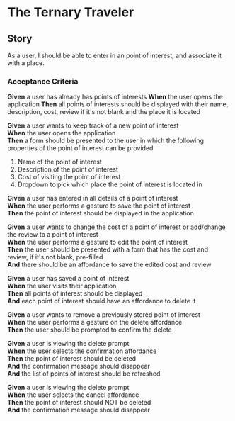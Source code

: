 # The Ternary Traveler

## Story
As a user, I should be able to enter in an point of interest, and associate it with a place.

### Acceptance Criteria
**Given** a user has already has points of interests
**When** the user opens the application
**Then** all points of interests should be displayed with their name, description, cost, review if it's not blank and the place it is located

**Given** a user wants to keep track of a new point of interest<br />
**When** the user opens the application<br />
**Then** a form should be presented to the user in which the following properties of the point of interest can be provided

1. Name of the point of interest
2. Description of the point of interest
3. Cost of visiting the point of interest
4. Dropdown to pick which place the point of interest is located in

**Given** a user has entered in all details of a point of interest<br />
**When** the user performs a gesture to save the point of interest<br />
**Then** the point of interest should be displayed in the application

**Given** a user wants to change the cost of a point of interest or add/change the review to a point of interest<br />
**When** the user performs a gesture to edit the point of interest<br />
**Then** the user should be presented with a form that has the cost and review, if it's not blank, pre-filled<br />
**And** there should be an affordance to save the edited cost and review

**Given** a user has saved a point of interest<br />
**When** the user visits their application<br />
**Then** all points of interest should be displayed<br />
**And** each point of interest should have an affordance to delete it

**Given** a user wants to remove a previously stored point of interest<br />
**When** the user performs a gesture on the delete affordance<br />
**Then** the user should be prompted to confirm the delete

**Given** a user is viewing the delete prompt<br />
**When** the user selects the confirmation affordance<br />
**Then** the point of interest should be deleted<br />
**And** the confirmation message should disappear<br />
**And** the list of points of interest should be refreshed

**Given** a user is viewing the delete prompt<br />
**When** the user selects the cancel affordance<br />
**Then** the point of interest should NOT be deleted<br />
**And** the confirmation message should disappear

